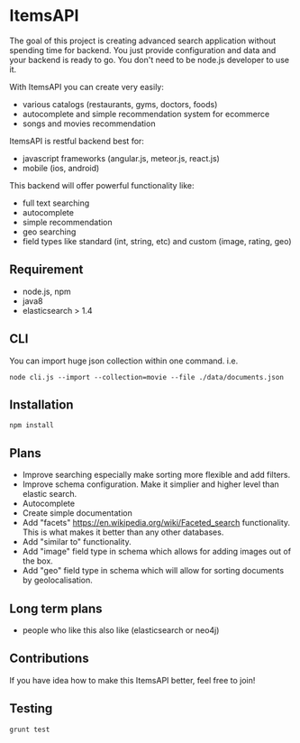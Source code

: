 # ItemsAPI 
The goal of this project is creating advanced search application without spending time for backend. You just provide configuration and data and your backend is ready to go. You don't need to be node.js developer to use it.

With ItemsAPI you can create very easily:
- various catalogs (restaurants, gyms, doctors, foods)
- autocomplete and simple recommendation system for ecommerce
- songs and movies recommendation

ItemsAPI is restful backend best for:
- javascript frameworks (angular.js, meteor.js, react.js)
- mobile (ios, android)
 
This backend will offer powerful functionality like:
- full text searching
- autocomplete
- simple recommendation
- geo searching
- field types like standard (int, string, etc) and custom (image, rating, geo)

## Requirement
- node.js, npm
- java8
- elasticsearch > 1.4

## CLI
You can import huge json collection within one command. i.e.

`node cli.js --import --collection=movie --file ./data/documents.json`
## Installation
`npm install`
## Plans
- Improve searching especially make sorting more flexible and add filters.
- Improve schema configuration. Make it simplier and higher level than elastic search.
- Autocomplete
- Create simple documentation
- Add "facets" https://en.wikipedia.org/wiki/Faceted_search functionality. This is what makes it better than any other databases. 
- Add "similar to" functionality.
- Add "image" field type in schema which allows for adding images out of the box.
- Add "geo" field type in schema which will allow for sorting documents by geolocalisation.

## Long term plans
- people who like this also like (elasticsearch or neo4j) 

## Contributions
If you have idea how to make this ItemsAPI better, feel free to join!

## Testing
`grunt test`

